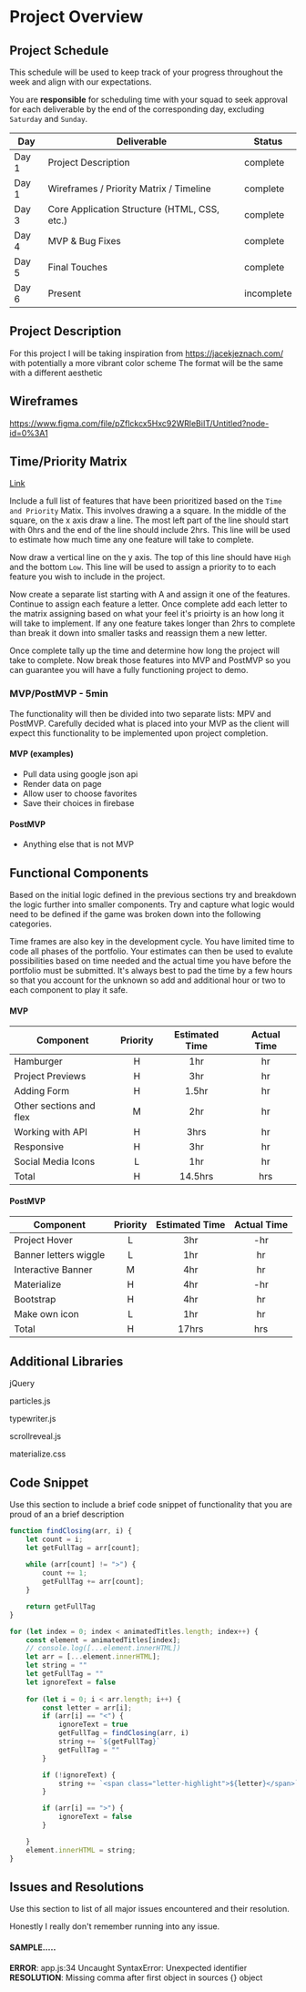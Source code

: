 # Project Overview

## Project Schedule

This schedule will be used to keep track of your progress throughout the week and align with our expectations.  

You are **responsible** for scheduling time with your squad to seek approval for each deliverable by the end of the corresponding day, excluding `Saturday` and `Sunday`.

|  Day | Deliverable | Status
|---|---| ---|
|Day 1| Project Description | complete
|Day 1| Wireframes / Priority Matrix / Timeline | complete
|Day 3| Core Application Structure (HTML, CSS, etc.) | complete
|Day 4| MVP & Bug Fixes | complete
|Day 5| Final Touches | complete
|Day 6| Present | incomplete


## Project Description

For this project I will be taking inspiration from https://jacekjeznach.com/ with potentially a more vibrant color scheme The format will be the same with a different aesthetic

## Wireframes

https://www.figma.com/file/pZflckcx5Hxc92WRleBiIT/Untitled?node-id=0%3A1

## Time/Priority Matrix 

[Link](https://res.cloudinary.com/jkeohan/image/upload/a_270/v1591621734/project1_matrix_ocy5gc_h1kg0m.jpg)

Include a full list of features that have been prioritized based on the `Time and Priority` Matix.  This involves drawing a a square.  In the middle of the square, on the x axis draw a line.  The most left part of the line should start with 0hrs and the end of the line should include 2hrs.  This line will be used to estimate how much time any one feature will take to complete. 

Now draw a vertical line on the y axis.  The top of this line should have `High` and the bottom `Low`.  This line will be used to assign a priority to to each feature you wish to include in the project.  

Now create a separate list starting with A and assign it one of the features.  Continue to assign each feature a letter.  Once complete add each letter to the matrix assigning based on what your feel it's prioirty is an how long it will take to implement. If any one feature takes longer than 2hrs to complete than break it down into smaller tasks and reassign them a new letter. 

Once complete tally up the time and determine how long the project will take to complete. Now break those features into MVP and PostMVP so you can guarantee you will have a fully functioning project to demo. 

### MVP/PostMVP - 5min

The functionality will then be divided into two separate lists: MPV and PostMVP.  Carefully decided what is placed into your MVP as the client will expect this functionality to be implemented upon project completion.  

#### MVP (examples)

- Pull data using google json api
- Render data on page 
- Allow user to choose favorites 
- Save their choices in firebase

#### PostMVP 

- Anything else that is not MVP

## Functional Components

Based on the initial logic defined in the previous sections try and breakdown the logic further into smaller components.  Try and capture what logic would need to be defined if the game was broken down into the following categories.

Time frames are also key in the development cycle.  You have limited time to code all phases of the portfolio. Your estimates can then be used to evalute possibilities based on time needed and the actual time you have before the portfolio must be submitted. It's always best to pad the time by a few hours so that you account for the unknown so add and additional hour or two to each component to play it safe.

#### MVP
| Component | Priority | Estimated Time | Actual Time |
| --- | :---: |  :---: | :---: | 
| Hamburger | H | 1hr | hr |
| Project Previews | H | 3hr | hr |
| Adding Form | H | 1.5hr|  hr | 
| Other sections and flex| M | 2hr | hr|
| Working with API | H | 3hrs|  hr | 
| Responsive | H | 3hr | hr | hr |
| Social Media Icons | L | 1hr |  hr |
| Total | H | 14.5hrs| hrs |

#### PostMVP
| Component | Priority | Estimated Time | Actual Time |
| --- | :---: |  :---: | :---: | 
| Project Hover | L | 3hr | -hr | hr |
| Banner letters wiggle | L | 1hr | hr |
| Interactive Banner | M | 4hr | hr |
| Materialize | H | 4hr | -hr | hr |
| Bootstrap | H | 4hr | hr |
| Make own icon | L | 1hr | hr |
| Total | H | 17hrs| hrs |

## Additional Libraries
 jQuery
 
 particles.js
 
 typewriter.js
 
 scrollreveal.js
 
 materialize.css

## Code Snippet

Use this section to include a brief code snippet of functionality that you are proud of an a brief description  

```js
function findClosing(arr, i) {
    let count = i;
    let getFullTag = arr[count];
    
    while (arr[count] != ">") {
        count += 1;
        getFullTag += arr[count];
    }

    return getFullTag
}

for (let index = 0; index < animatedTitles.length; index++) {
    const element = animatedTitles[index];
    // console.log([...element.innerHTML])
    let arr = [...element.innerHTML];
    let string = ""
    let getFullTag = ""
    let ignoreText = false
        
    for (let i = 0; i < arr.length; i++) {
        const letter = arr[i];
        if (arr[i] == "<") {
            ignoreText = true
            getFullTag = findClosing(arr, i)
            string += `${getFullTag}`
            getFullTag = ""
        }

        if (!ignoreText) {
            string += `<span class="letter-highlight">${letter}</span>`
        }

        if (arr[i] == ">") {
            ignoreText = false
        }

    }
    element.innerHTML = string;
}
```

## Issues and Resolutions
 Use this section to list of all major issues encountered and their resolution.
 
 Honestly I really don't remember running into any issue.

#### SAMPLE.....
**ERROR**: app.js:34 Uncaught SyntaxError: Unexpected identifier                                
**RESOLUTION**: Missing comma after first object in sources {} object
